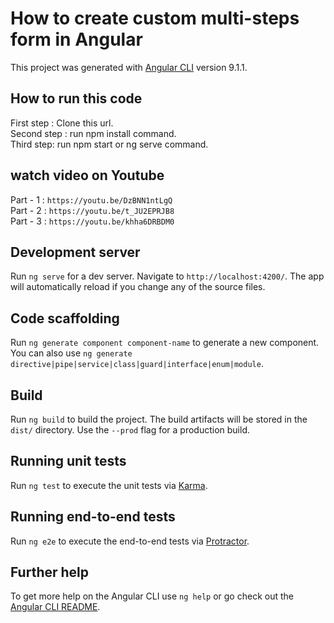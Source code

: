 # How to create custom multi-steps form in Angular

This project was generated with [Angular CLI](https://github.com/angular/angular-cli) version 9.1.1.

## How to run this code

First step : Clone this url.\
Second step : run npm install command.\
Third step: run npm start or ng serve command.

## watch video on Youtube
Part - 1 : `https://youtu.be/DzBNN1ntLgQ`\
Part - 2 : `https://youtu.be/t_JU2EPRJB8`\
Part - 3 : `https://youtu.be/khha6DRBDM0`


## Development server

Run `ng serve` for a dev server. Navigate to `http://localhost:4200/`. The app will automatically reload if you change any of the source files.

## Code scaffolding

Run `ng generate component component-name` to generate a new component. You can also use `ng generate directive|pipe|service|class|guard|interface|enum|module`.

## Build

Run `ng build` to build the project. The build artifacts will be stored in the `dist/` directory. Use the `--prod` flag for a production build.

## Running unit tests

Run `ng test` to execute the unit tests via [Karma](https://karma-runner.github.io).

## Running end-to-end tests

Run `ng e2e` to execute the end-to-end tests via [Protractor](http://www.protractortest.org/).

## Further help

To get more help on the Angular CLI use `ng help` or go check out the [Angular CLI README](https://github.com/angular/angular-cli/blob/master/README.md).
